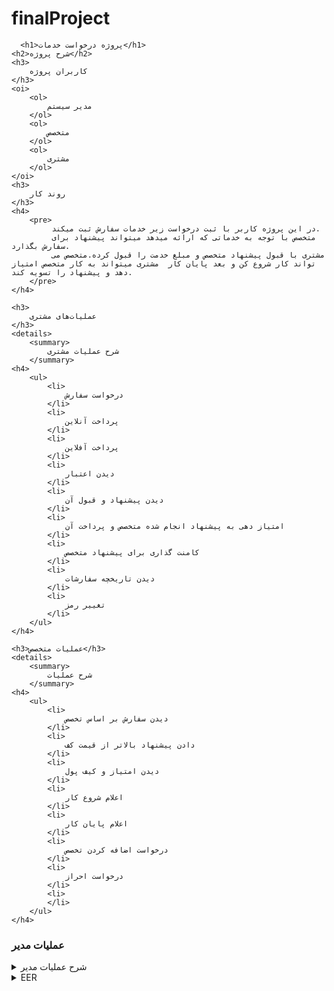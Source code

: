 # finalProject
  
      <h1>پروژه درخواست خدمات</h1>
    <h2>شرح پروژه</h2>
    <h3>
        کاربران پروژه
    </h3>
    <oi>
        <ol>
            مدیر سیستم
        </ol>
        <ol>
            متخصص
        </ol>
        <ol>
            مشتری
        </ol>
    </oi>
    <h3>
        روند کار
    </h3>
    <h4>
        <pre>
             در این پروژه کاربر با ثبت درخواست زیر خدمات سفارش ثبت میکند.
             متخصص با توجه به خدماتی که ارائه میدهد میتواند پیشنهاد برای سفارش بگذارد.
             مشتری با قبول پیشنهاد متخصص و مبلغ خدمت را قبول کرده.متخصص می تواند کار شروع کن و بعد پایان کار  مشتری میتواند به کار متخصص امتیاز دهد و پیشنهاد را تسویه کند. 
        </pre>
    </h4>
    
    <h3>
        عملیات‌های مشتری
    </h3>
    <details>
        <summary>
            شرح عملیات مشتری
        </summary>
    <h4>
        <ul>
            <li>
                درخواست سفارش
            </li>
            <li>
                پرداخت آنلاین
            </li>
            <li>
                پرداخت آفلاین
            </li>
            <li>
                دیدن اعتبار
            </li>
            <li>
                دیدن پیشنهاد و قبول آن
            </li>
            <li>
                امتیاز دهی به پیشنهاد انجام شده متخصص و پرداخت آن
            </li>
            <li>
                کامنت گذاری برای پیشنهاد متخصص
            </li>
            <li>
                دیدن تاریخچه سفارشات
            </li>
            <li>
                تغییر رمز
            </li>
        </ul>
    </h4>
</details>
<!--شرح عمل-->

    <h3>عملیات متخصص</h3>
    <details>
        <summary>
            شرح عملیات‌
        </summary>
    <h4>
        <ul>
            <li>
                دیدن سفارش بر اساس تخصص
            </li>
            <li>
                دادن پیشنهاد بالاتر از قیمت کف
            </li>
            <li>
                دیدن امتیاز و کیف پول
            </li>
            <li>
                اعلام شروع کار
            </li>
            <li>
                اعلام پایان کار
            </li>
            <li>
                درخواست اضافه کردن تخصص
            </li>
            <li>
                درخواست احراز
            </li>
            <li>
            </li>
        </ul>
    </h4>
</details>
<h3>عملیات مدیر</h3>

<details>
        <summary>
            شرح عملیات مدیر
        </summary>
    <h4>
        <ul>
            <li>
                دیدن سفارش بر اساس تاریخ-وضعیت-نوع خدمت و زیر خدمت
            </li>
            <li>
                اضافه کردن خدمت و زیر خدمت
            </li>
            <li>
                تایید درخواست تخصص متخصص
            </li>
            <li>
                تایید ثبت نام متخصص
            </li>
            <li>
                تاریخچه سفارشات مشتری و متخصص
            </li>
            <li>
                تاریخچه پیشنهادات متخصص
            </li>
            <li>
                جستجوی متخصص و مشتری براساس میزان سفارشات
            </li>
            <li>
                جستجوی متخصص براساس میزان پیشنهادات
            </li>
        </ul>
    </h4>
</details>
<details>
    <summary>
         EER
    </summary>

    <img src="https://github.com/Mojib98/finalProject/blob/master/src/main/resources/home/arkad/IdeaProjects/Untitled%20Diagram.jpg" alt="">











</details>

